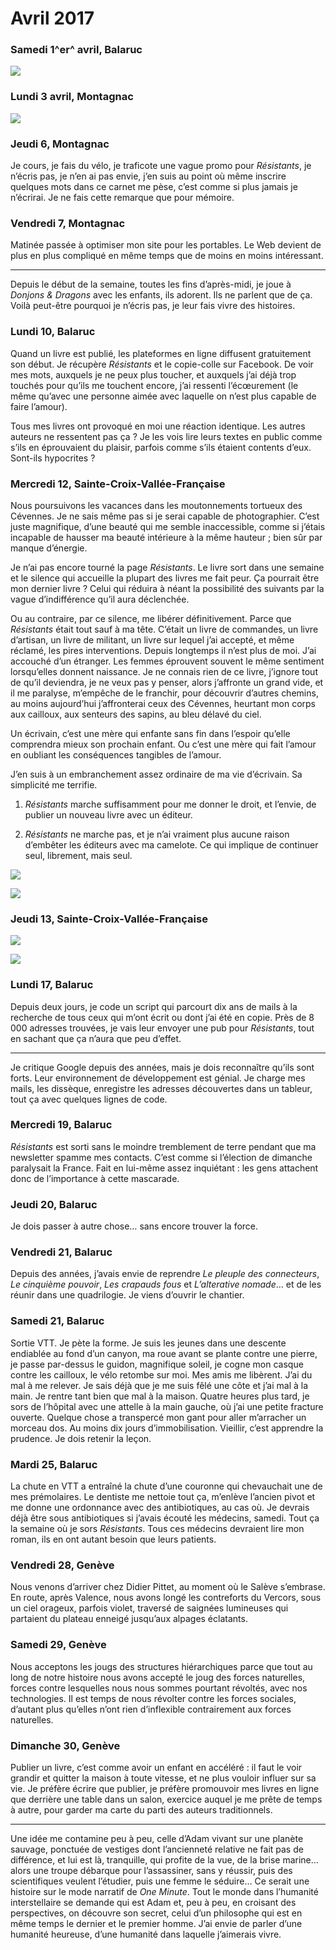 # Avril 2017



### Samedi 1^er^ avril, Balaruc

![](https://tcrouzet.com/images_tc/2017/05/20170401-1.jpg)

### Lundi 3 avril, Montagnac

![](https://tcrouzet.com/images_tc/2017/05/20170403-1.jpg)

### Jeudi 6, Montagnac

Je cours, je fais du vélo, je traficote une vague promo pour *Résistants*, je n’écris pas, je n’en ai pas envie, j’en suis au point où même inscrire quelques mots dans ce carnet me pèse, c’est comme si plus jamais je n’écrirai. Je ne fais cette remarque que pour mémoire.

### Vendredi 7, Montagnac

Matinée passée à optimiser mon site pour les portables. Le Web devient de plus en plus compliqué en même temps que de moins en moins intéressant.

---

Depuis le début de la semaine, toutes les fins d’après-midi, je joue à *Donjons &amp; Dragons* avec les enfants, ils adorent. Ils ne parlent que de ça. Voilà peut-être pourquoi je n’écris pas, je leur fais vivre des histoires.

### Lundi 10, Balaruc

Quand un livre est publié, les plateformes en ligne diffusent gratuitement son début. Je récupère *Résistants* et le copie-colle sur Facebook. De voir mes mots, auxquels je ne peux plus toucher, et auxquels j’ai déjà trop touchés pour qu’ils me touchent encore, j’ai ressenti l’écœurement (le même qu’avec une personne aimée avec laquelle on n’est plus capable de faire l’amour).

Tous mes livres ont provoqué en moi une réaction identique. Les autres auteurs ne ressentent pas ça ? Je les vois lire leurs textes en public comme s’ils en éprouvaient du plaisir, parfois comme s’ils étaient contents d’eux. Sont-ils hypocrites ?

### Mercredi 12, Sainte-Croix-Vallée-Française

Nous poursuivons les vacances dans les moutonnements tortueux des Cévennes. Je ne sais même pas si je serai capable de photographier. C’est juste magnifique, d’une beauté qui me semble inaccessible, comme si j’étais incapable de hausser ma beauté intérieure à la même hauteur ; bien sûr par manque d’énergie.

Je n’ai pas encore tourné la page *Résistants*. Le livre sort dans une semaine et le silence qui accueille la plupart des livres me fait peur. Ça pourrait être mon dernier livre ? Celui qui réduira à néant la possibilité des suivants par la vague d’indifférence qu’il aura déclenchée.

Ou au contraire, par ce silence, me libérer définitivement. Parce que *Résistants* était tout sauf à ma tête. C’était un livre de commandes, un livre d’artisan, un livre de militant, un livre sur lequel j’ai accepté, et même réclamé, les pires interventions. Depuis longtemps il n’est plus de moi. J’ai accouché d’un étranger. Les femmes éprouvent souvent le même sentiment lorsqu’elles donnent naissance. Je ne connais rien de ce livre, j’ignore tout de qu’il deviendra, je ne veux pas y penser, alors j’affronte un grand vide, et il me paralyse, m’empêche de le franchir, pour découvrir d’autres chemins, au moins aujourd’hui j’affronterai ceux des Cévennes, heurtant mon corps aux cailloux, aux senteurs des sapins, au bleu délavé du ciel.

Un écrivain, c’est une mère qui enfante sans fin dans l’espoir qu’elle comprendra mieux son prochain enfant. Ou c’est une mère qui fait l’amour en oubliant les conséquences tangibles de l’amour.

J’en suis à un embranchement assez ordinaire de ma vie d’écrivain. Sa simplicité me terrifie.

1. *Résistants* marche suffisamment pour me donner le droit, et l’envie, de publier un nouveau livre avec un éditeur.

2. *Résistants* ne marche pas, et je n’ai vraiment plus aucune raison d’embêter les éditeurs avec ma camelote. Ce qui implique de continuer seul, librement, mais seul.

![](https://tcrouzet.com/images_tc/2017/05/20170412-1.jpg)

![](https://tcrouzet.com/images_tc/2017/05/20170412-2.jpg)

### Jeudi 13, Sainte-Croix-Vallée-Française

![](https://tcrouzet.com/images_tc/2017/05/20170413-1.jpg)

![](https://tcrouzet.com/images_tc/2017/05/20170413-2.jpg)

### Lundi 17, Balaruc

Depuis deux jours, je code un script qui parcourt dix ans de mails à la recherche de tous ceux qui m’ont écrit ou dont j’ai été en copie. Près de 8 000 adresses trouvées, je vais leur envoyer une pub pour *Résistants*, tout en sachant que ça n’aura que peu d’effet.

---

Je critique Google depuis des années, mais je dois reconnaître qu’ils sont forts. Leur environnement de développement est génial. Je charge mes mails, les dissèque, enregistre les adresses découvertes dans un tableur, tout ça avec quelques lignes de code.

### Mercredi 19, Balaruc

*Résistants* est sorti sans le moindre tremblement de terre pendant que ma newsletter spamme mes contacts. C’est comme si l’élection de dimanche paralysait la France. Fait en lui-même assez inquiétant : les gens attachent donc de l’importance à cette mascarade.

### Jeudi 20, Balaruc

Je dois passer à autre chose… sans encore trouver la force.

### Vendredi 21, Balaruc

Depuis des années, j’avais envie de reprendre *Le pleuple des connecteurs*, *Le cinquième pouvoir*, *Les crapauds fous* et *L’alterative nomade*… et de les réunir dans une quadrilogie. Je viens d’ouvrir le chantier.

### Samedi 21, Balaruc

Sortie VTT. Je pète la forme. Je suis les jeunes dans une descente endiablée au fond d’un canyon, ma roue avant se plante contre une pierre, je passe par-dessus le guidon, magnifique soleil, je cogne mon casque contre les cailloux, le vélo retombe sur moi. Mes amis me libèrent. J’ai du mal à me relever. Je sais déjà que je me suis fêlé une côte et j’ai mal à la main. Je rentre tant bien que mal à la maison. Quatre heures plus tard, je sors de l’hôpital avec une attelle à la main gauche, où j’ai une petite fracture ouverte. Quelque chose a transpercé mon gant pour aller m’arracher un morceau dos. Au moins dix jours d’immobilisation. Vieillir, c’est apprendre la prudence. Je dois retenir la leçon.

### Mardi 25, Balaruc

La chute en VTT a entraîné la chute d’une couronne qui chevauchait une de mes prémolaires. Le dentiste me nettoie tout ça, m’enlève l’ancien pivot et me donne une ordonnance avec des antibiotiques, au cas où. Je devrais déjà être sous antibiotiques si j’avais écouté les médecins, samedi. Tout ça la semaine où je sors *Résistants*. Tous ces médecins devraient lire mon roman, ils en ont autant besoin que leurs patients.

### Vendredi 28, Genève

Nous venons d’arriver chez Didier Pittet, au moment où le Salève s’embrase. En route, après Valence, nous avons longé les contreforts du Vercors, sous un ciel orageux, parfois violet, traversé de saignées lumineuses qui partaient du plateau enneigé jusqu’aux alpages éclatants.

### Samedi 29, Genève

Nous acceptons les jougs des structures hiérarchiques parce que tout au long de notre histoire nous avons accepté le joug des forces naturelles, forces contre lesquelles nous nous sommes pourtant révoltés, avec nos technologies. Il est temps de nous révolter contre les forces sociales, d’autant plus qu’elles n’ont rien d’inflexible contrairement aux forces naturelles.

### Dimanche 30, Genève

Publier un livre, c’est comme avoir un enfant en accéléré : il faut le voir grandir et quitter la maison à toute vitesse, et ne plus vouloir influer sur sa vie. Je préfère écrire que publier, je préfère promouvoir mes livres en ligne que derrière une table dans un salon, exercice auquel je me prête de temps à autre, pour garder ma carte du parti des auteurs traditionnels.

---

Une idée me contamine peu à peu, celle d’Adam vivant sur une planète sauvage, ponctuée de vestiges dont l’ancienneté relative ne fait pas de différence, et lui est là, tranquille, qui profite de la vue, de la brise marine… alors une troupe débarque pour l’assassiner, sans y réussir, puis des scientifiques veulent l’étudier, puis une femme le séduire… Ce serait une histoire sur le mode narratif de *One Minute*. Tout le monde dans l’humanité interstellaire se demande qui est Adam et, peu à peu, en croisant des perspectives, on découvre son secret, celui d’un philosophe qui est en même temps le dernier et le premier homme. J’ai envie de parler d’une humanité heureuse, d’une humanité dans laquelle j’aimerais vivre.